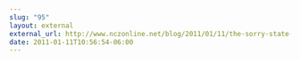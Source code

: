 ```yaml
---
slug: "95"
layout: external
external_url: http://www.nczonline.net/blog/2011/01/11/the-sorry-state-of-the-css3-specifications/
date: 2011-01-11T10:56:54-06:00
---
```

